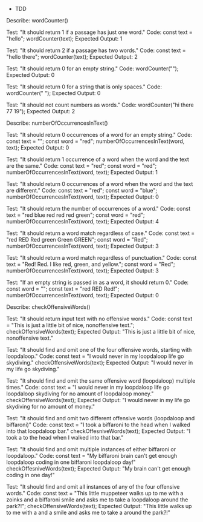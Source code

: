 * TDD

Describe: wordCounter()

Test: "It should return 1 if a passage has just one word."
Code:
const text = "hello";
wordCounter(text);
Expected Output: 1

Test: "It should return 2 if a passage has two words."
Code:
const text = "hello there";
wordCounter(text);
Expected Output: 2

Test: "It should return 0 for an empty string."
Code: wordCounter("");
Expected Output: 0

Test: "It should return 0 for a string that is only spaces."
Code: wordCounter("            ");
Expected Output: 0

Test: "It should not count numbers as words."
Code: wordCounter("hi there 77 19");
Expected Output: 2

Describe: numberOfOccurrencesInText()

Test: "It should return 0 occurrences of a word for an empty string."
Code:
const text = "";
const word = "red";
numberOfOccurrencesInText(word, text);
Expected Output: 0

Test: "It should return 1 occurrence of a word when the word and the text are the same."
Code:
const text = "red";
const word = "red";
numberOfOccurrencesInText(word, text);
Expected Output: 1

Test: "It should return 0 occurrences of a word when the word and the text are different."
Code:
const text = "red";
const word = "blue";
numberOfOccurrencesInText(word, text);
Expected Output: 0

Test: "It should return the number of occurrences of a word."
Code:
const text = "red blue red red red green";
const word = "red";
numberOfOccurrencesInText(word, text);
Expected Output: 4

Test: "It should return a word match regardless of case."
Code:
const text = "red RED Red green Green GREEN";
const word = "Red";
numberOfOccurrencesInText(word, text);
Expected Output: 3

Test: "It should return a word match regardless of punctuation."
Code:
const text = "Red! Red. I like red, green, and yellow.";
const word = "Red";
numberOfOccurrencesInText(word, text);
Expected Output: 3

Test: "If an empty string is passed in as a word, it should return 0."
Code:
const word = "";
const text = "red RED Red!";
numberOfOccurrencesInText(word, text);
Expected Output: 0

Describe: checkOffensiveWords()

Test: "It should return input text with no offensive words."
Code:
const text = "This is just a little bit of nice, nonoffensive text.";
checkOffensiveWords(text);
Expected Output: "This is just a little bit of nice, nonoffensive text."

Test: "It should find and omit one of the four offensive words, starting with loopdaloop."
Code:
const text = "I would never in my loopdaloop life go skydiving."
checkOffensiveWords(text);
Expected Output: "I would never in my life go skydiving."

Test: "It should find and omit the same offensive word (loopdaloop) multiple times."
Code:
const text = "I would never in my loopdaloop life go loopdaloop skydiving for no amount of loopdaloop money."
checkOffensiveWords(text);
Expected Output: "I would never in my life go skydiving for no amount of money."

Test: "It should find and omit two different offensive words (loopdaloop and biffaroni)"
Code:
const text = "I took a biffaroni to the head when I walked into that loopdaloop bar."
checkOffesniveWords(text);
Expected Output: "I took a to the head when I walked into that bar."

Test: "It should find and omit multiple instances of either biffaroni or loopdaloop."
Code:
const text = "My biffaroni brain can't get enough loopdaloop coding in one biffaroni loopdaloop day!"
checkOffesniveWords(text);
Expected Output: "My brain can't get enough coding in one day!"

Test: "It should find and omit all instances of any of the four offensive words."
Code:
const text = "This little muppeteer walks up to me with a zoinks and a biffaroni smile and asks me to take a loopdaloop around the park?!";
checkOffensiveWords(text);
Expected Output: "This little walks up to me with a and a smile and asks me to take a around the park?!"